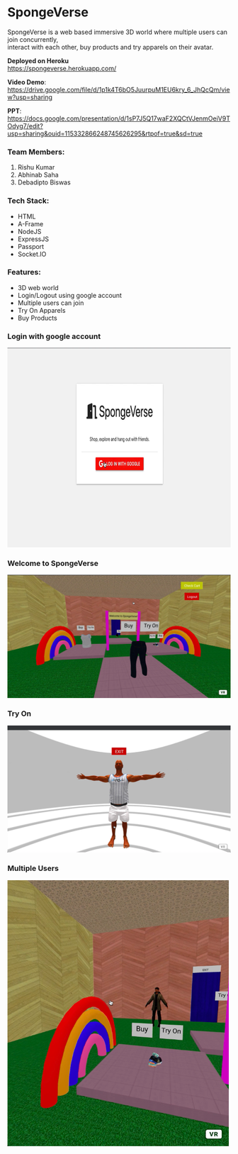 # SpongeVerse

SpongeVerse is a web based immersive 3D world where multiple users can join concurrently, <br>
interact with each other, buy products and try apparels on their avatar. <br>

**Deployed on Heroku** <br>
https://spongeverse.herokuapp.com/

**Video Demo**: <br>
https://drive.google.com/file/d/1p1k4T6bO5JuurpuM1EU6kry_6_JhQcQm/view?usp=sharing

**PPT**: <br>
https://docs.google.com/presentation/d/1sP7J5Q17waF2XQCtVJenmOeiV9TOdyg7/edit?usp=sharing&ouid=115332866248745626295&rtpof=true&sd=true

### Team Members:
1. Rishu Kumar
2. Abhinab Saha
3. Debadipto Biswas

### Tech Stack:
* HTML
* A-Frame 
* NodeJS
* ExpressJS
* Passport
* Socket.IO 

### Features:
* 3D web world
* Login/Logout using google account
* Multiple users can join
* Try On Apparels
* Buy Products

### Login with google account
<img src="/images/sign-in.png" width="800" height="450"> </img>

### Welcome to SpongeVerse
![try on img](/images/spongeverse.png)

### Try On
![try on img](/images/tryon-shirt.png)

### Multiple Users
<img src="/images/avatar.png" width="500" height="600"> </img>
